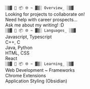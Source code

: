 `░▒▓ 🌱 📦 🌐 ~ ▓▒░ Overview_ ░▒▓`    
Looking for projects to collaborate on!   
Need help with career prospects...   
Ask me about my writing! :D  
`░▒▓ 🌱 📦 🌐 ~ ▓▒░ Languages_ ░▒▓`    
Javascript, Typescript   
C++, C   
Java, Python   
HTML, CSS   
React   
`░▒▓ 🌱 📦 🌐 ~ ▓▒░ Learning_ ░▒▓`   
Web Development ~ Frameworks   
Chrome Extensions    
Application Styling (Obsidian)
